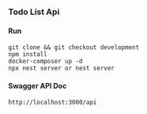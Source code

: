 ### Todo List Api

#### Run
```
git clone && git checkout development
npm install
docker-composer up -d
npx nest server or nest server
```

#### Swagger API Doc
```
http://localhost:3000/api
```